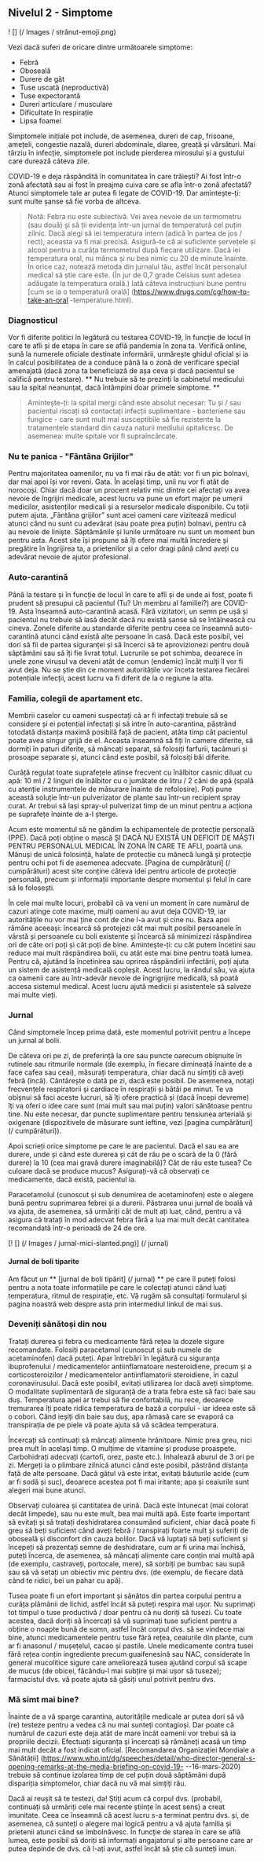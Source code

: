## Nivelul 2 - Simptome

! [] (/ Images / strănut-emoji.png)

Vezi dacă suferi de oricare dintre următoarele simptome:

* Febră
* Oboseală
* Durere de gât
* Tuse uscată (neproductivă)
* Tuse expectorantă
* Dureri articulare / musculare
* Dificultate în respirație
* Lipsa foamei

Simptomele inițiale pot include, de asemenea, dureri de cap, frisoane, amețeli, congestie nazală, dureri abdominale, diaree, greață și vărsături. Mai târziu în infecție, simptomele pot include pierderea mirosului și a gustului care durează câteva zile.

COVID-19 e deja răspândită în comunitatea în care trăiești? Ai fost într-o zonă afectată sau ai fost în preajma cuiva care se afla într-o zonă afectată? Atunci simptomele tale ar putea fi legate de COVID-19. Dar amintește-ți: sunt multe șanse să fie vorba de altceva.

> Notă: Febra nu este subiectivă. Vei avea nevoie de un termometru (sau două) și să ții evidența într-un jurnal de temperatură cel puțin zilnic. Dacă alegi să iei temperatura intern (adică în partea de jos / rect), aceasta va fi mai precisă. Asigură-te că ai suficiente șervețele și alcool pentru a curăța termometrul după fiecare utilizare. Dacă iei temperatura oral, nu mânca și nu bea nimic cu 20 de minute înainte. În orice caz, notează metoda din jurnalul tău, astfel încât personalul medical să știe care este. (În jur de 0,7 grade Celsius sunt adesea adăugate la temperatura orală.) Iată câteva instrucțiuni bune pentru [cum se ia o temperatură orală] (https://www.drugs.com/cg/how-to-take-an-oral -temperature.html).

### Diagnosticul

Vor fi diferite politici în legătură cu testarea COVID-19, în funcție de locul în care te afli și de etapa în care se află pandemia în zona ta. Verifică online, sună la numerele oficiale destinate informării, urmărește ghidul oficial și ia în calcul posibilitatea de a conduce până la o zonă de verificare special amenajată (dacă zona ta beneficiază de așa ceva și dacă pacientul se califică pentru testare). ** Nu trebuie să te prezinți la cabinetul medicului sau la spital neanunțat, dacă întâmpini doar primele simptome. **

> Amintește-ți: la spital mergi când este absolut necesar: Tu și / sau pacientul riscați să contactați infecții suplimentare - bacteriene sau fungice - care sunt mult mai susceptibile să fie rezistente la tratamentele standard din cauza naturii mediului spitalicesc. De asemenea: multe spitale vor fi supraîncărcate.

### Nu te panica - "Fântâna Grijilor"

Pentru majoritatea oamenilor, nu va fi mai rău de atât: vor fi un pic bolnavi, dar mai apoi își vor reveni. Gata. În același timp, unii nu vor fi atât de norocoși. Chiar dacă doar un procent relativ mic dintre cei afectați va avea nevoie de îngrijiri medicale, acest lucru va pune un efort major pe umerii medicilor, asistenților medicali și a resurselor medicale disponibile. Cu toții putem ajuta. „Fântâna grijilor” sunt acei oameni care vizitează medicul atunci când nu sunt cu adevărat (sau poate prea puțin) bolnavi, pentru că au nevoie de liniște. Săptămânile și lunile următoare nu sunt un moment bun pentru asta. Acest site își propune să îți ofere mai multă încredere și pregătire în îngrijirea ta, a prietenilor și a celor dragi până când aveți cu adevărat nevoie de ajutor profesional.

### Auto-carantină

Până la testare și în funcție de locul în care te afli și de unde ai fost, poate fi prudent să presupui că pacientul (Tu? Un membru al familiei?) are COVID-19. Asta înseamnă auto-carantină acasă. Fără vizitatori, un semn pe ușă și pacientul nu trebuie să iasă decât dacă nu există șanse să se întâlnească cu cineva. Zonele diferite au standarde diferite pentru ceea ce înseamnă auto-carantină atunci când există alte persoane în casă. Dacă este posibil, vei dori să fii de partea siguranței și să încerci să te aprovizionezi pentru două săptămâni sau să îți fie livrat totul. Lucrurile se pot schimba, deoarece în unele zone virusul va deveni atât de comun (endemic) încât mulți îl vor fi avut deja. Nu se știe din ce moment autoritățile vor înceta testarea fiecărei potențiale infecții,  acest lucru va fi diferit de la o regiune la alta.

### Familia, colegii de apartament etc.

Membrii caselor cu oameni suspectați că ar fi infectați trebuie să se considere și ei potențial infectați și să intre în auto-carantina, păstrând totodată distanța maximă posibilă față de pacient, atâta timp cât pacientul poate avea singur grijă de el. Aceasta înseamnă să fiți în camere diferite, să dormiți în paturi diferite, să mâncați separat, să folosiți farfurii, tacâmuri și prosoape separate și, atunci când este posibil, să folosiți băi diferite.

Curăță regulat toate suprafețele atinse frecvent cu înălbitor casnic diluat cu apă: 10 ml / 2 linguri de înălbitor cu o jumătate de litru / 2 căni de apă (spală cu atenție instrumentele de măsurare înainte de refolosire). Poți pune această soluție într-un pulverizator de plante sau într-un recipient spray curat. Ar trebui să lași spray-ul pulverizat timp de un minut pentru a acționa pe suprafețe înainte de a-l șterge.

Acum este momentul să ne gândim la echipamentele de protecție personală (PPE). Dacă poți obține o mască ȘI DACĂ NU EXISTĂ UN DEFICIT DE MĂȘTI PENTRU PERSONALUL MEDICAL ÎN ZONA ÎN CARE TE AFLI, poartă una. Mănuși de unică folosință, halate de protecție cu mânecă lungă și protecție pentru ochi pot fi de asemenea adecvate. [Pagina de cumpărături] (/ cumpărături) acest site conține câteva idei pentru articole de protecție personală, precum și informații importante despre momentul și felul în care să le folosești.

În cele mai multe locuri, probabil că va veni un moment în care numărul de cazuri atinge cote maxime, mulți oameni au avut deja COVID-19, iar autoritățile nu vor mai ține cont de cine l-a avut și cine nu. Baza apoi rămâne aceeași: încearcă să protejezi cât mai mult posibil persoanele în vârstă și persoanele cu boli existente și încearcă să minimizezi răspândirea ori de câte ori poți și cât poți de bine. Amintește-ți: cu cât putem încetini sau reduce mai mult răspândirea bolii, cu atât este mai bine pentru toată lumea. Pentru că, ajutând la încetinirea sau oprirea răspândirii infectării, poți ajuta un sistem de asistență medicală copleșit. Acest lucru, la rândul său, va ajuta ca oamenii care au într-adevăr nevoie de îngrigrijire medicală, să poată accesa sistemul medical. Acest lucru ajută medicii și asistentele să salveze mai multe vieți.

### Jurnal

Când simptomele încep prima dată, este momentul potrivit pentru a începe un jurnal al bolii.

De câteva ori pe zi, de preferință la ore sau puncte oarecum obișnuite în rutinele sau ritmurile normale (de exemplu, în fiecare dimineață înainte de a face cafea sau ceai), măsurați temperatura, chiar dacă nu simțiți că aveți febră (încă). Cântărește o dată pe zi, dacă este posibil. De asemenea, notați frecvențele respiratorii și cardiace în respirații și bătăi pe minut. Te va obișnui să faci aceste lucruri, să îți ofere practică și (dacă începi devreme) îți va oferi o idee care sunt (mai mult sau mai puțin) valori sănătoase pentru tine. Nu este necesar, dar puncte suplimentare pentru tensiunea arterială și oxigenare (dispozitivele de măsurare sunt ieftine, vezi [pagina cumpărături] (/ cumpărături)).

Apoi scrieți orice simptome pe care le are pacientul. Dacă el sau ea are durere, unde și când este durerea și cât de rău pe o scară de la 0 (fără durere) la 10 (cea mai gravă durere imaginabilă)? Cât de rău este tusea? Ce culoare dacă se produce mucus? Asigurați-vă că observați ce medicamente, dacă există, pacientul ia.

Paracetamolul (cunoscut și sub denumirea de acetaminofen) este o alegere bună pentru suprimarea febrei și a durerii. Păstrarea unui jurnal de boală vă va ajuta, de asemenea, să urmăriți cât de mult ați luat, când, pentru a vă asigura că tratați în mod adecvat febra fără a lua mai mult decât cantitatea recomandată într-o perioadă de 24 de ore.

[! [] (/ Images / jurnal-mici-slanted.png)] (/ jurnal)

#### Jurnal de boli tiparite

Am făcut un ** [jurnal de boli tipărit] (/ jurnal) ** pe care îl puteți folosi pentru a nota toate informațiile pe care le colectați atunci când luați temperatura, ritmul de respirație, etc. Vă rugăm să consultați formularul și pagina noastră web despre asta prin intermediul linkul de mai sus.

### Deveniți sănătoși din nou

Tratați durerea și febra cu medicamente fără rețea la dozele sigure recomandate. Folosiți paracetamol (cunoscut și sub numele de acetaminofen) dacă puteți. Apar întrebări în legătură cu siguranța ibuprofenului / medicamentelor antiinflamatoare nesteroidiene, precum și a corticosteroizilor / medicamentelor antiinflamatorii steroidiene, în cazul coronavirusului. Dacă este posibil, evitați utilizarea lor dacă aveți simptome. O modalitate suplimentară de siguranță de a trata febra este să faci baie sau duș. Temperatura apei ar trebui să fie confortabilă, nu rece, deoarece tremurarea îți poate ridica temperatura de bază a corpului - iar ideea este să o cobori. Când ieșiți din baie sau duș, apa rămasă care se evaporă ca transpirația de pe piele vă poate ajuta să vă scădea temperatura.

Încercați să continuați să mâncați alimente hrănitoare. Nimic prea greu, nici prea mult în același timp. O mulțime de vitamine și produse proaspete. Carbohidrați adecvați (cartofi, orez, paste etc.). Inhalează aburul de 3 ori pe zi. Mergeți la o plimbare zilnică atunci când este posibil, păstrând distanța față de alte persoane. Dacă gâtul vă este iritat, evitați băuturile acide (cum ar fi sodă și suc), deoarece acestea pot fi mai iritante; apa și ceaiurile sunt alegeri mai bune atunci.

Observați culoarea și cantitatea de urină. Dacă este întunecat (mai colorat decât limpede), sau nu este mult, bea mai multă apă. Este foarte important să evitați și să tratați deshidratarea consumând suficient, chiar dacă poate fi greu să beți suficient când aveți febră / transpirați foarte mult și suferiți de oboseală și disconfort din cauza bolilor. Dacă vă luptați să beți suficient și începeți să prezentați semne de deshidratare, cum ar fi urina mai închisă, puteți încerca, de asemenea, să mâncați alimente care conțin mai multă apă (de exemplu, castraveți, portocale, mere), să sorbiți pe bumbac sau supă sau să vă setați un obiectiv mic pentru dvs. (de exemplu, de fiecare dată când te ridici, bei un pahar cu apă).

Tusea poate fi un efort important și sănătos din partea corpului pentru a curăța plămânii de lichid, astfel încât să puteți respira mai ușor. Nu suprimați tot timpul o tuse productivă / doar pentru că nu doriți să tusezi. Cu toate acestea, dacă doriți să încercați să vă suprimați tuse suficient pentru a obține o noapte bună de somn, astfel încât corpul dvs. să se vindece mai bine, atunci medicamentele pentru tuse fără rețea, ceaiurile din plante, cum ar fi anasonul / mușețelul, cacao și pastile. Unele medicamente contra tusei fără rețea conțin ingrediente precum guaifenesină sau NAC, considerate în general mucolitice sigure care ameliorează tusea ajutând corpul să scape de mucus (de obicei, făcându-l mai subțire și mai ușor să tuseze); farmacistul dvs. vă poate ajuta să găsiți unul potrivit pentru dvs.

### Mă simt mai bine?

Înainte de a vă sparge carantina, autoritățile medicale ar putea dori să vă (re) testeze pentru a vedea că nu mai sunteți contagioși. Dar poate că numărul de cazuri este deja atât de mare încât oamenii vor trebui să ia propriile decizii. Efectuați siguranța și încercați să rămâneți acasă un timp mai mult decât a fost indicat oficial. [Recomandarea Organizației Mondiale a Sănătății] (https://www.who.int/dg/speeches/detail/who-director-general-s-opening-remarks-at-the-media-briefing-on-covid-19- --16-mars-2020) trebuie să continue izolarea timp de cel puțin două săptămâni după dispariția simptomelor, chiar dacă nu vă mai simțiți rău.

Dacă ai reușit să te testezi, da! Știți acum că corpul dvs. (probabil, continuați să urmăriți cele mai recente științe în acest sens) a creat imunitate. Ceea ce înseamnă că acest lucru s-a terminat pentru dvs. și, de asemenea, că sunteți o alegere mai logică pentru a vă ajuta familia și prietenii atunci când se îmbolnăvesc. În funcție de starea în care se află lumea, este posibil să doriți să informați angajatorul și alte persoane care ar putea depinde de dvs. că l-ați avut, astfel încât să știe că sunteți imun.
